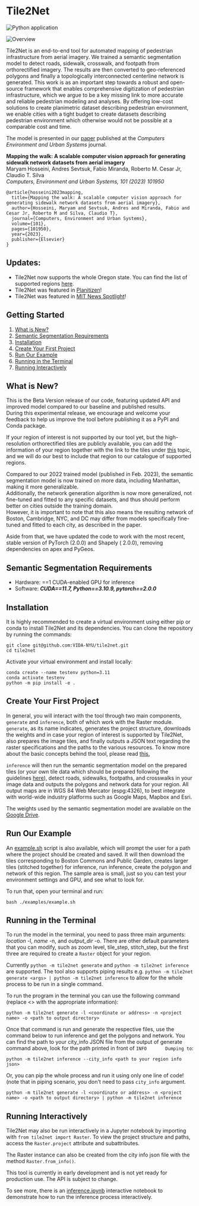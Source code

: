 
# Tile2Net

![Python application](https://github.com/VIDA-NYU/tile2net/actions/workflows/test.yml/badge.svg)

<!-- HTML image formatting does not cooperate with Sphinx! -->
<!-- 
<p align="left">
<img src="./images/overview.png" alt="Overview" width="50%">
</p> -->

![Overview](./images/overview.jpg)


Tile2Net is an end-to-end tool for automated mapping of pedestrian infrastructure from aerial imagery. We trained a
semantic segmentation model to detect roads, sidewalk, crosswalk, and footpath from orthorectified imagery. The results
are then converted to geo-referenced polygons and finally a topologically interconnected centerline network is
generated. This work is as an important step towards a robust and open-source framework that enables comprehensive
digitization of pedestrian infrastructure, which we argue to be a key missing link to more accurate and reliable
pedestrian modeling and analyses. By offering low-cost solutions to create planimetric dataset describing pedestrian
environment, we enable cities with a tight budget to create datasets describing pedestrian environment which otherwise
would
not be possible at a comparable cost and time.

The model is presented in our [paper](https://www.sciencedirect.com/science/article/pii/S0198971523000133) published at
the *Computers Environment and Urban Systems* journal.

**Mapping the walk: A scalable computer vision approach for generating sidewalk network datasets from aerial imagery**\
Maryam Hosseini, Andres Sevtsuk, Fabio Miranda, Roberto M. Cesar Jr, Claudio T. Silva\
*Computers, Environment and Urban Systems, 101 (2023) 101950*

```
@article{hosseini2023mapping,
  title={Mapping the walk: A scalable computer vision approach for generating sidewalk network datasets from aerial imagery},
  author={Hosseini, Maryam and Sevtsuk, Andres and Miranda, Fabio and Cesar Jr, Roberto M and Silva, Claudio T},
  journal={Computers, Environment and Urban Systems},
  volume={101},
  pages={101950},
  year={2023},
  publisher={Elsevier}
}
```

## Updates:
- Tile2Net now supports the whole Oregon state. You can find the list of supported regions [here](https://github.com/VIDA-NYU/tile2net/blob/main/BASICS.md#supported-regions).
- Tile2Net was featured in [Planitizen](https://www.planetizen.com/news/2023/03/122206-mapping-sidewalks-improved-connectivity)! 
- Tile2Net was featured in [MIT News Spotlight](https://news.mit.edu/2023/open-source-tool-mapping-sidewalks-0315#:~:text=Now%20MIT%20researchers%2C%20along%20with,want%20to%20expand%20pedestrian%20infrastructure)!

## Getting Started

1. [What is New?](#what-is-new)
2. [Semantic Segmentation Requirements](#semantic-segmentation-requirements)
3. [Installation](#installation)
4. [Create Your First Project](#create-your-first-project)
5. [Run Our Example](#run-our-example)
6. [Running in the Terminal](#running-in-the-terminal)
7. [Running Interactively](#running-interactively)


## What is New?

This is the Beta Version release of our code, featuring updated API and improved model compared to our baseline and
published results.  
During this experimental release, we encourage and welcome your feedback to help us improve the tool before publishing
it as a PyPI and Conda package.

If your region of interest is not supported by our tool yet, but the high-resolution orthorectified tiles are publicly
available, you can add the information of your region together with the link to the tiles
under [this](https://github.com/VIDA-NYU/tile2net/issues/11) topic, and we will do our best to include that region to our
catalogue of supported regions.

Compared to our 2022 trained model (published in Feb. 2023), the semantic segmentation model is now trained on more
data, including Manhattan, making it more generalizable.  
Additionally, the network generation algorithm is now more generalized, not fine-tuned and fitted to any specific
datasets, and thus should perform better on cities outside the training domain.  
However, it is important to note that this also means the resulting network of Boston, Cambridge, NYC, and DC may differ
from models specifically fine-tuned and fitted to each city, as described in the paper.

Aside from that, we have updated the code to work with the most recent, stable version of PyTorch (2.0.0) and Shapely (
2.0.0), removing dependencies on apex and PyGeos.

## Semantic Segmentation Requirements

- Hardware: ==1 CUDA-enabled GPU for inference
- Software:  ***CUDA==11.7, Python==3.10.9, pytorch==2.0.0***

## Installation

It is highly recommended to create a virtual environment using either pip or conda to install Tile2Net and its
dependencies. You can clone the repository by running the commands:

```
git clone git@github.com:VIDA-NYU/tile2net.git
cd tile2net
```

Activate your virtual environment and install locally:

```
conda create --name testenv python=3.11
conda activate testenv
python -m pip install -e .
```

## Create Your First Project

In general, you will interact with the tool through two main components, `generate` and `inference`, both of which work
with the Raster module.
`generate`, as its name indicates, generates the project structure, downloads the weights and in case your region of
interest is supported by Tile2Net, also prepares the image tiles, and finally outputs a JSON text regarding the raster
specifications and the paths to the various resources. To know more about the basic concepts behind the tool, please
read [this.](https://github.com/VIDA-NYU/tile2net/blob/main/BASICS.md)

`inference` will then run the semantic segmentation model on the prepared tiles (or your own tile data which should be
prepared following the guidelines [here](https://github.com/VIDA-NYU/tile2net/blob/main/DATA_PREPARE.md)), detect roads,
sidewalks, footpaths, and crosswalks in your image data
and outputs the polygons and network data for your region. All output maps are in WGS 84 Web Mercator (espg:4326), to
best integrate with world-wide industry platforms such as Google Maps, Mapbox and Esri.

The weights used by the semantic segmentation model are available on
the [Google Drive](https://drive.google.com/drive/folders/1cu-MATHgekWUYqj9TFr12utl6VB-XKSu).

## Run Our Example

An [example.sh](https://github.com/VIDA-NYU/tile2net/blob/main/examples/example.sh) script is also available, which
will prompt the user for a path where the project should be created and saved. It will then download the tiles
corresponding to Boston Commons and Public Garden, creates larger tiles (stitched together) for inference, run
inference, create the polygon and network of this region. The sample area is small, just so you can test your
environment settings and GPU, and see what to look for.

To run that, open your terminal and run:

```
bash ./examples/example.sh 
```

## Running in the Terminal

To run the model in the terminal, you need to pass three main arguments:  _location_ -l, _name_ -n, and _output_dir_ -o.
There are other default parameters that you can modify, such as zoom level, tile_step, stitch_step, but the first three
are required to create a `Raster` object for your region.

Currently `python -m tile2net generate` and `python -m tile2net inference` are supported. The tool also supports
piping results e.g. `python -m tile2net generate <args> | python -m tile2net inference` to allow for the whole process to be
run in a single command.

To run the program in the terminal you can use the following command (replace <> with the appropriate information):

```
python -m tile2net generate -l <coordinate or address> -n <project name> -o <path to output directory>
```

Once that command is run and generate the respective files, use the command below to run inference and get the polygons
and network. You can find the path to your city_info JSON file from the output of generate command above, look for the
path printed in front of `INFO       Dumping to`:

```
python -m tile2net inference --city_info <path to your region info json>
```


Or, you can pip the whole process and run it using only one line of code! (note that in piping scenario, you don't need to pass `city_info` argument. 

```
python -m tile2net generate -l <coordinate or address> -n <project name> -o <path to output directory> | python -m tile2net inference
```

## Running Interactively

Tile2Net may also be run interactively in a Jupyter notebook by importing with `from tile2net import Raster`. To view
the project structure and paths, access the `Raster.project` attribute and subattributes.

The Raster instance can also be created from the city info json file with the method `Raster.from_info()`.

This tool is currently in early development and is not yet ready for production use. The API is subject to change.

To see more, there is an [inference.ipynb](https://github.com/VIDA-NYU/tile2net/blob/main/examples/inference.ipynb)
interactive notebook to demonstrate
how to run the inference process interactively.

